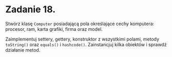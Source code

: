 # Zadanie 18.
Stwórz klasę `Computer` posiadającą pola określające cechy komputera: procesor, ram, karta grafiki, firma  oraz model. 

Zaimplementuj settery, gettery, konstruktor z wszystkimi polami, metody `toString()` oraz  `equals()` i `hashcode()`.
Zainstancjuj kilka obiektów i sprawdź działanie metod.